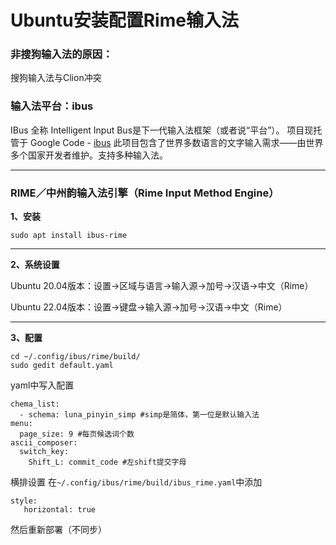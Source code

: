 # Ubuntu安装配置Rime输入法

### 非搜狗输入法的原因：

搜狗输入法与Clion冲突

### 输入法平台：ibus

IBus 全称 Intelligent Input Bus是下一代输入法框架（或者说“平台”）。 项目现托管于 Google Code - [ibus](https://code.google.com/p/ibus/) 此项目包含了世界多数语言的文字输入需求——由世界多个国家开发者维护。支持多种输入法。

---

### RIME／中州韵输入法引擎（Rime Input Method Engine）

**1、安装**

```
sudo apt install ibus-rime
```

---

**2、系统设置**

Ubuntu 20.04版本：设置->区域与语言->输入源->加号->汉语->中文（Rime）

Ubuntu 22.04版本：设置->键盘->输入源->加号->汉语->中文（Rime）

---

**3、配置**

```
cd ~/.config/ibus/rime/build/
sudo gedit default.yaml
```

yaml中写入配置

```
chema_list:   
  - schema: luna_pinyin_simp #simp是简体，第一位是默认输入法 
menu:
  page_size: 9 #每页候选词个数
ascii_composer:
  switch_key:
    Shift_L: commit_code #左shift提交字母
```

横排设置
在```~/.config/ibus/rime/build/ibus_rime.yaml```中添加
```
style:
   horizontal: true
```

然后重新部署（不同步）
